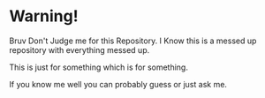 # Warning!

Bruv Don't Judge me for this Repository. I Know this is a messed up repository with everything messed up.

This is just for something which is for something.

If you know me well you can probably guess or just ask me.
